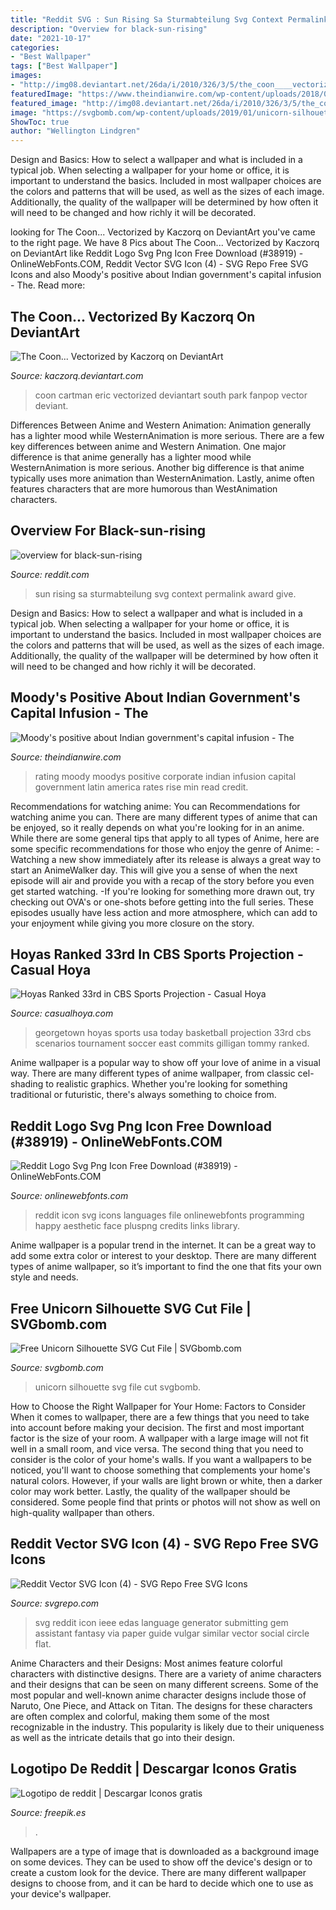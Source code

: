 ```yaml
---
title: "Reddit SVG : Sun Rising Sa Sturmabteilung Svg Context Permalink Award Give"
description: "Overview for black-sun-rising"
date: "2021-10-17"
categories:
- "Best Wallpaper"
tags: ["Best Wallpaper"]
images:
- "http://img08.deviantart.net/26da/i/2010/326/3/5/the_coon____vectorized_by_kaczorq-d33byrh.jpg"
featuredImage: "https://www.theindianwire.com/wp-content/uploads/2018/07/moodys.png"
featured_image: "http://img08.deviantart.net/26da/i/2010/326/3/5/the_coon____vectorized_by_kaczorq-d33byrh.jpg"
image: "https://svgbomb.com/wp-content/uploads/2019/01/unicorn-silhouette-jpg.jpg"
ShowToc: true
author: "Wellington Lindgren"
---
```



Design and Basics: How to select a wallpaper and what is included in a typical job.
When selecting a wallpaper for your home or office, it is important to understand the basics. Included in most wallpaper choices are the colors and patterns that will be used, as well as the sizes of each image. Additionally, the quality of the wallpaper will be determined by how often it will need to be changed and how richly it will be decorated.

	

		
looking for The Coon... Vectorized by Kaczorq on DeviantArt you've came to the right page. We have 8 Pics about The Coon... Vectorized by Kaczorq on DeviantArt like Reddit Logo Svg Png Icon Free Download (#38919) - OnlineWebFonts.COM, Reddit Vector SVG Icon (4) - SVG Repo Free SVG Icons and also Moody&#039;s positive about Indian government&#039;s capital infusion - The. Read more:
		
    
## The Coon... Vectorized By Kaczorq On DeviantArt

<img loading=lazy src="http://img08.deviantart.net/26da/i/2010/326/3/5/the_coon____vectorized_by_kaczorq-d33byrh.jpg" onerror="this.onerror=null;this.src='https://tse1.mm.bing.net/th?id=OIP.cgxFwvQhM1EIRloNqC-tewHaFZ&amp;pid=15.1';" alt="The Coon... Vectorized by Kaczorq on DeviantArt">

_Source: kaczorq.deviantart.com_

>coon cartman eric vectorized deviantart south park fanpop vector deviant. 

	

Differences Between Anime and Western Animation: Animation generally has a lighter mood while WesternAnimation is more serious.
There are a few key differences between anime and Western Animation. One major difference is that anime generally has a lighter mood while WesternAnimation is more serious. Another big difference is that anime typically uses more animation than WesternAnimation. Lastly, anime often features characters that are more humorous than WestAnimation characters.

    
## Overview For Black-sun-rising

<img loading=lazy src="http://upload.wikimedia.org/wikipedia/commons/thumb/d/dc/SA-Logo.svg/2000px-SA-Logo.svg.png" onerror="this.onerror=null;this.src='https://tse4.mm.bing.net/th?id=OIP.qbfM7O46-wsSMMbkXD_7GQHaHk&amp;pid=15.1';" alt="overview for black-sun-rising">

_Source: reddit.com_

>sun rising sa sturmabteilung svg context permalink award give. 

	

Design and Basics: How to select a wallpaper and what is included in a typical job.
When selecting a wallpaper for your home or office, it is important to understand the basics. Included in most wallpaper choices are the colors and patterns that will be used, as well as the sizes of each image. Additionally, the quality of the wallpaper will be determined by how often it will need to be changed and how richly it will be decorated.

    
## Moody&#039;s Positive About Indian Government&#039;s Capital Infusion - The

<img loading=lazy src="https://www.theindianwire.com/wp-content/uploads/2018/07/moodys.png" onerror="this.onerror=null;this.src='https://tse1.mm.bing.net/th?id=OIP.OJ8fF_CNNSlY4jxFt15GAAHaCG&amp;pid=15.1';" alt="Moody&#039;s positive about Indian government&#039;s capital infusion - The">

_Source: theindianwire.com_

>rating moody moodys positive corporate indian infusion capital government latin america rates rise min read credit. 

	

Recommendations for watching anime: You can
Recommendations for watching anime you can. There are many different types of anime that can be enjoyed, so it really depends on what you're looking for in an anime. While there are some general tips that apply to all types of Anime, here are some specific recommendations for those who enjoy the genre of Anime: 
-Watching a new show immediately after its release is always a great way to start an AnimeWalker day. This will give you a sense of when the next episode will air and provide you with a recap of the story before you even get started watching. 
-If you're looking for something more drawn out, try checking out OVA's or one-shots before getting into the full series. These episodes usually have less action and more atmosphere, which can add to your enjoyment while giving you more closure on the story.

    
## Hoyas Ranked 33rd In CBS Sports Projection - Casual Hoya

<img loading=lazy src="https://cdn.vox-cdn.com/thumbor/tH1iCBiGxv7kHxMdceb7HPWqVv4=/0x0:3146x2097/1200x800/filters:focal(0x0:3146x2097)/cdn.vox-cdn.com/uploads/chorus_image/image/51418639/usa-today-9087988.0.jpg" onerror="this.onerror=null;this.src='https://tse4.mm.bing.net/th?id=OIP.5hXSGb8Pqd1Ltnzh26X6uQHaE8&amp;pid=15.1';" alt="Hoyas Ranked 33rd in CBS Sports Projection - Casual Hoya">

_Source: casualhoya.com_

>georgetown hoyas sports usa today basketball projection 33rd cbs scenarios tournament soccer east commits gilligan tommy ranked. 

	

Anime wallpaper is a popular way to show off your love of anime in a visual way. There are many different types of anime wallpaper, from classic cel-shading to realistic graphics. Whether you're looking for something traditional or futuristic, there's always something to choice from.

    
## Reddit Logo Svg Png Icon Free Download (#38919) - OnlineWebFonts.COM

<img loading=lazy src="http://cdn.onlinewebfonts.com/svg/img_38919.png" onerror="this.onerror=null;this.src='https://tse4.mm.bing.net/th?id=OIP.-aWRrrABw0w-zvnB4a8YOwHaGO&amp;pid=15.1';" alt="Reddit Logo Svg Png Icon Free Download (#38919) - OnlineWebFonts.COM">

_Source: onlinewebfonts.com_

>reddit icon svg icons languages file onlinewebfonts programming happy aesthetic face pluspng credits links library. 

	

Anime wallpaper is a popular trend in the internet. It can be a great way to add some extra color or interest to your desktop. There are many different types of anime wallpaper, so it’s important to find the one that fits your own style and needs.

    
## Free Unicorn Silhouette SVG Cut File | SVGbomb.com

<img loading=lazy src="https://svgbomb.com/wp-content/uploads/2019/01/unicorn-silhouette-jpg.jpg" onerror="this.onerror=null;this.src='https://tse3.mm.bing.net/th?id=OIP.iIawPWG7raNrIGDmuavm0AHaHa&amp;pid=15.1';" alt="Free Unicorn Silhouette SVG Cut File | SVGbomb.com">

_Source: svgbomb.com_

>unicorn silhouette svg file cut svgbomb. 

	

How to Choose the Right Wallpaper for Your Home: Factors to Consider
When it comes to wallpaper, there are a few things that you need to take into account before making your decision. The first and most important factor is the size of your room. A wallpaper with a large image will not fit well in a small room, and vice versa. 
The second thing that you need to consider is the color of your home's walls. If you want a wallpapers to be noticed, you'll want to choose something that complements your home's natural colors. However, if your walls are light brown or white, then a darker color may work better. 
Lastly, the quality of the wallpaper should be considered. Some people find that prints or photos will not show as well on high-quality wallpaper than others.

    
## Reddit Vector SVG Icon (4) - SVG Repo Free SVG Icons

<img loading=lazy src="https://www.svgrepo.com/show/30373/reddit.svg" onerror="this.onerror=null;this.src='https://tse2.mm.bing.net/th?id=OIP.hRY8lrGz5E9c--bCBtxXLgAAAA&amp;pid=15.1';" alt="Reddit Vector SVG Icon (4) - SVG Repo Free SVG Icons">

_Source: svgrepo.com_

>svg reddit icon ieee edas language generator submitting gem assistant fantasy via paper guide vulgar similar vector social circle flat. 

	

Anime Characters and their Designs: Most animes feature colorful characters with distinctive designs.
There are a variety of anime characters and their designs that can be seen on many different screens. Some of the most popular and well-known anime character designs include those of Naruto, One Piece, and Attack on Titan. The designs for these characters are often complex and colorful, making them some of the most recognizable in the industry. This popularity is likely due to their uniqueness as well as the intricate details that go into their design.

    
## Logotipo De Reddit | Descargar Iconos Gratis

<img loading=lazy src="https://image.flaticon.com/icons/png/512/49/49434.png" onerror="this.onerror=null;this.src='https://tse4.mm.bing.net/th?id=OIP.asr_2Hh_4lSFlHGiRU8WsQHaHa&amp;pid=15.1';" alt="Logotipo de reddit | Descargar Iconos gratis">

_Source: freepik.es_

>. 

	

Wallpapers are a type of image that is downloaded as a background image on some devices. They can be used to show off the device's design or to create a custom look for the device. There are many different wallpaper designs to choose from, and it can be hard to decide which one to use as your device's wallpaper.

